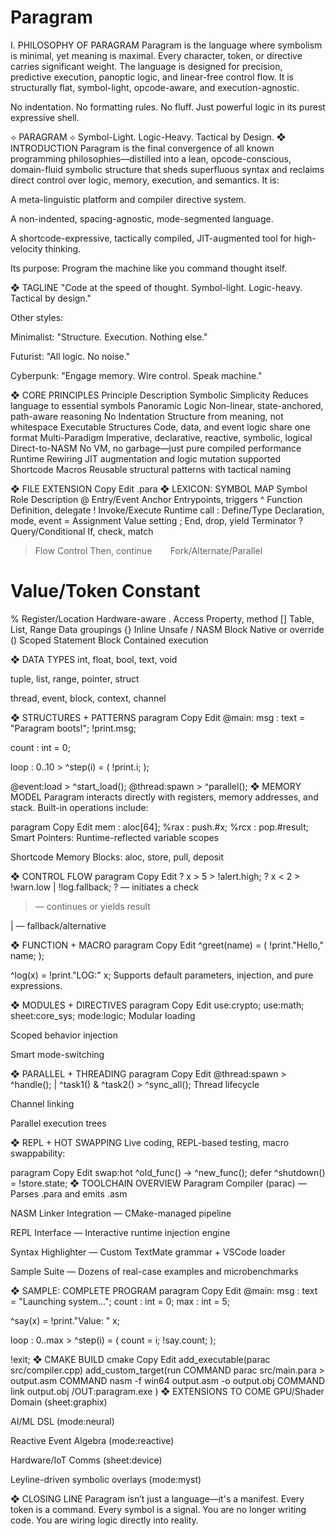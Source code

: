 # Paragram

I. PHILOSOPHY OF PARAGRAM
Paragram is the language where symbolism is minimal, yet meaning is maximal. Every character, token, or directive carries significant weight. The language is designed for precision, predictive execution, panoptic logic, and linear-free control flow. It is structurally flat, symbol-light, opcode-aware, and execution-agnostic.

No indentation. No formatting rules. No fluff. Just powerful logic in its purest expressive shell.





⟡ PARAGRAM ⟡
Symbol-Light. Logic-Heavy. Tactical by Design.
❖ INTRODUCTION
Paragram is the final convergence of all known programming philosophies—distilled into a lean, opcode-conscious, domain-fluid symbolic structure that sheds superfluous syntax and reclaims direct control over logic, memory, execution, and semantics. It is:

A meta-linguistic platform and compiler directive system.

A non-indented, spacing-agnostic, mode-segmented language.

A shortcode-expressive, tactically compiled, JIT-augmented tool for high-velocity thinking.

Its purpose: Program the machine like you command thought itself.

❖ TAGLINE
"Code at the speed of thought. Symbol-light. Logic-heavy. Tactical by design."

Other styles:

Minimalist: "Structure. Execution. Nothing else."

Futurist: "All logic. No noise."

Cyberpunk: "Engage memory. Wire control. Speak machine."

❖ CORE PRINCIPLES
Principle	Description
Symbolic Simplicity	Reduces language to essential symbols
Panoramic Logic	Non-linear, state-anchored, path-aware reasoning
No Indentation	Structure from meaning, not whitespace
Executable Structures	Code, data, and event logic share one format
Multi-Paradigm	Imperative, declarative, reactive, symbolic, logical
Direct-to-NASM	No VM, no garbage—just pure compiled performance
Runtime Rewiring	JIT augmentation and logic mutation supported
Shortcode Macros	Reusable structural patterns with tactical naming

❖ FILE EXTENSION
Copy
Edit
.para
❖ LEXICON: SYMBOL MAP
Symbol	Role	Description
@	Entry/Event Anchor	Entrypoints, triggers
^	Function	Definition, delegate
!	Invoke/Execute	Runtime call
:	Define/Type	Declaration, mode, event
=	Assignment	Value setting
;	End, drop, yield	Terminator
?	Query/Conditional	If, check, match
>	Flow Control	Then, continue
`	`	Fork/Alternate/Parallel
#	Value/Token	Constant
%	Register/Location	Hardware-aware
.	Access	Property, method
[]	Table, List, Range	Data groupings
{}	Inline Unsafe / NASM Block	Native or override
()	Scoped Statement Block	Contained execution

❖ DATA TYPES
int, float, bool, text, void

tuple, list, range, pointer, struct

thread, event, block, context, channel

❖ STRUCTURES + PATTERNS
paragram
Copy
Edit
@main:
msg : text = "Paragram boots!";
!print.msg;

count : int = 0;

loop : 0..10 > ^step(i) = (
    !print.i;
);

@event:load > ^start_load();
@thread:spawn > ^parallel();
❖ MEMORY MODEL
Paragram interacts directly with registers, memory addresses, and stack. Built-in operations include:

paragram
Copy
Edit
mem : aloc[64];
%rax : push.#x;
%rcx : pop.#result;
Smart Pointers: Runtime-reflected variable scopes

Shortcode Memory Blocks: aloc, store, pull, deposit

❖ CONTROL FLOW
paragram
Copy
Edit
? x > 5 > !alert.high;
? x < 2 > !warn.low | !log.fallback;
? — initiates a check

> — continues or yields result

| — fallback/alternative

❖ FUNCTION + MACRO
paragram
Copy
Edit
^greet(name) = (
    !print."Hello," name;
);

^log(x) = !print."LOG:" x;
Supports default parameters, injection, and pure expressions.

❖ MODULES + DIRECTIVES
paragram
Copy
Edit
use:crypto;
use:math;
sheet:core_sys;
mode:logic;
Modular loading

Scoped behavior injection

Smart mode-switching

❖ PARALLEL + THREADING
paragram
Copy
Edit
@thread:spawn > ^handle();
| ^task1() & ^task2() > ^sync_all();
Thread lifecycle

Channel linking

Parallel execution trees

❖ REPL + HOT SWAPPING
Live coding, REPL-based testing, macro swappability:

paragram
Copy
Edit
swap:hot ^old_func() -> ^new_func();
defer ^shutdown() = !store.state;
❖ TOOLCHAIN OVERVIEW
Paragram Compiler (parac) — Parses .para and emits .asm

NASM Linker Integration — CMake-managed pipeline

REPL Interface — Interactive runtime injection engine

Syntax Highlighter — Custom TextMate grammar + VSCode loader

Sample Suite — Dozens of real-case examples and microbenchmarks

❖ SAMPLE: COMPLETE PROGRAM
paragram
Copy
Edit
@main:
msg : text = "Launching system...";
count : int = 0;
max : int = 5;

^say(x) = !print."Value: " x;

loop : 0..max > ^step(i) = (
    count = i;
    !say.count;
);

!exit;
❖ CMAKE BUILD
cmake
Copy
Edit
add_executable(parac src/compiler.cpp)
add_custom_target(run
    COMMAND parac src/main.para > output.asm
    COMMAND nasm -f win64 output.asm -o output.obj
    COMMAND link output.obj /OUT:paragram.exe
)
❖ EXTENSIONS TO COME
GPU/Shader Domain (sheet:graphix)

AI/ML DSL (mode:neural)

Reactive Event Algebra (mode:reactive)

Hardware/IoT Comms (sheet:device)

Leyline-driven symbolic overlays (mode:myst)

❖ CLOSING LINE
Paragram isn’t just a language—it's a manifest.
Every token is a command. Every symbol is a signal.
You are no longer writing code.
You are wiring logic directly into reality.
